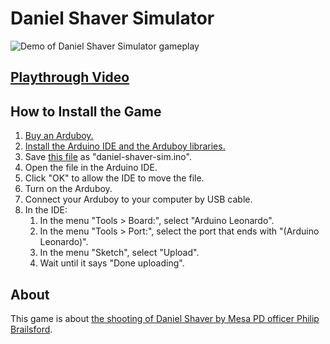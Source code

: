 # Daniel Shaver Simulator

![Demo of Daniel Shaver Simulator gameplay](demo.gif)

## [Playthrough Video](https://youtu.be/kUmW422eFns)

## How to Install the Game
1. [Buy an Arduboy.](https://arduboy.com/)
1. [Install the Arduino IDE and the Arduboy libraries.](https://community.arduboy.com/t/quick-start-guide/2790)
1. Save [this file](https://raw.githubusercontent.com/evankroske/daniel-shaver-sim/master/daniel-shaver-sim.ino) as "daniel-shaver-sim.ino".
1. Open the file in the Arduino IDE.
1. Click "OK" to allow the IDE to move the file.
1. Turn on the Arduboy.
1. Connect your Arduboy to your computer by USB cable.
1. In the IDE:
    1. In the menu "Tools &gt; Board:", select "Arduino Leonardo".
    1. In the menu "Tools &gt; Port:", select the port that ends with "(Arduino Leonardo)".
    1. In the menu "Sketch", select "Upload".
    1. Wait until it says "Done uploading".

## About
This game is about [the shooting of Daniel Shaver by Mesa PD officer Philip Brailsford](http://wapo.st/2kcyD5N).
